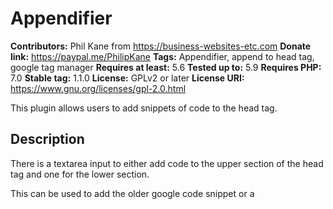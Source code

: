 # Appendifier #
**Contributors:** Phil Kane from https://business-websites-etc.com
**Donate link:** https://paypal.me/PhilipKane
**Tags:** Appendifier, append to head tag, google tag manager
**Requires at least:** 5.6
**Tested up to:** 5.9
**Requires PHP:** 7.0
**Stable tag:** 1.1.0
**License:** GPLv2 or later
**License URI:** https://www.gnu.org/licenses/gpl-2.0.html

This plugin allows users to add snippets of code to the head tag.

## Description ##

There is a textarea input to either add code to the upper section of the head tag and one for the lower section.

This can be used to add the older google code snippet or a <script> tag or <style> tag.

## Google Tag Manager ##

If you are using the Google Tag Manager, you can get the Container ID from your google account and add it to an input field. This will add the code snippet in the upper portion of the head tag and the code snippet after the opening body tag.


## Installation ##

1. Upload `bwe_appendifier` to the `/wp-content/plugins/` directory
1. Activate the plugin through the 'Plugins' menu in WordPress
 Or
1. `cd` into your `/wp-content/plugins/` folder and run `git clone https://github.com/philekane/appendifier`
1. Activate the plugin through the 'Plugins' menu in WordPress

## Frequently Asked Questions ##

### Example question? ###

Example answer.

## Screenshots ##

### 1. This screen shot of the Appendifier settings page. ###
![Screen Shot](./assets/images/appendifier.png)

== Changelog ==

= 1.1.0 =

* Added input field on setting page in order to add Google Tag Manager code snippets to the head tag and the code snippet after the body tag

## Features ##

1. Add code to the head tag, either at the top of the element or at the bottom.

2. Add Google Tag Manager code snippets to the head tag and the code snippet after the body tag.




